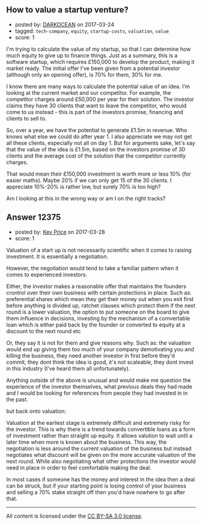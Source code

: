 ## How to value a startup venture?

- posted by: [DARKOCEAN](https://stackexchange.com/users/8236899/darkocean) on 2017-03-24
- tagged: `tech-company`, `equity`, `startup-costs`, `valuation`, `value`
- score: 1

I'm trying to calculate the value of my startup, so that I can determine how much equity to give up to finance things. Just as a summary, this is a software startup, which requires £150,000 to develop the product, making it market ready. The initial offer I've been given from a potential investor (although only an opening offer), is 70% for them, 30% for me.

I know there are many ways to calculate the potential value of an idea. I'm looking at the current market and our competitor. For example, the competitor charges around £50,000 per year for their solution. The investor claims they have 30 clients that want to leave the competitor, who would come to us instead - this is part of the investors promise, financing and clients to sell to. 

So, over a year, we have the potential to generate £1.5m in revenue. Who knows what else we could do after year 1. I also appreciate we may not get all these clients, especially not all on day 1. But for arguments sake, let's say that the value of the idea is £1.5m, based on the investors promise of 30 clients and the average cost of the solution that the competitor currently charges.

That would mean their £150,000 investment is worth more or less 10% (for easier maths). Maybe 20% if we can only get 15 of the 30 clients. I appreciate 10%-20% is rather low, but surely 70% is too high?

Am I looking at this in the wrong way or am I on the right tracks?


## Answer 12375

- posted by: [Kev Price](https://stackexchange.com/users/1109274/kev-price) on 2017-03-28
- score: 1

Valuation of a start up is not necessarily scientific when it comes to raising investment. It is essentially a negotiation.

However, the negotiation would tend to take a familiar pattern when it comes to experienced investors.

Either, the investor makes a reasonable offer that maintains the founders crontrol over their own business with certain protections in place. Such as: preferential shares which mean they get their money out when you exit first before anything is divided up, ratchet clauses which protect them if the next round is a lower valuation, the option to put someone on the board to give them influence in decisions, investing by the mechanism of a comvertable loan which is either paid back by the founder or converted to equity at a discount to the next round etc

Or, they say it is not for them and give reasons why. Such as: the valuation would end up giving them too much of your company demotivating you and killing the business, they need another investor in first before they'd commit, they dont think the idea is good, it's not scaleable, they dont invest in this industry (I've heard them all unfortunately).

Anything outside of the above is unusual and would make me question the experience of the investor themselves, what previous deals they had made and I would be looking for references from people they had invested in in the past.

but back onto valuation:

Valuation at the earliest stage is extremely difficult and extremely risky for the investor. This is why there is a trend towards convertible loans as a form of investment rather than straight up equity. It allows valution to wait until a later time when more is known about the business.
This way, the negotiation is less around the current valuation of the business but instead negotiates what discount will be given on the more accurate valuation of the next round. While also negotiating what other protections the investor would need in place in order to feel comfortable making the deal.

In most cases if someone has the money and interest in the idea then a deal can be struck, but if your starting point is losing control of your business and selling a 70% stake straight off then you'd have nowhere to go after that.



---

All content is licensed under the [CC BY-SA 3.0 license](https://creativecommons.org/licenses/by-sa/3.0/).
